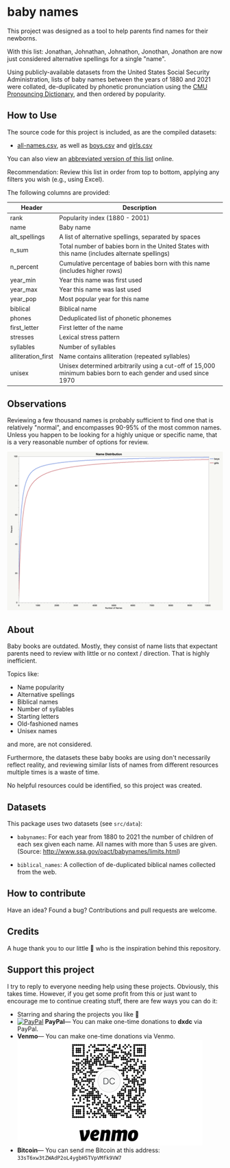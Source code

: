 # baby names

This project was designed as a tool to help parents find names for their newborns.

With this list: Jonathan, Johnathan, Johnathon, Jonothan, Jonathon are now just considered alternative spellings for a single "name".

Using publicly-available datasets from the United States Social Security Administration, lists of baby names between the years of 1880 and 2021 were collated, de-duplicated by phonetic
pronunciation using the [CMU Pronouncing Dictionary](https://en.wikipedia.org/wiki/CMU_Pronouncing_Dictionary), and then ordered by popularity.

## How to Use

The source code for this project is included, as are the compiled datasets:

- [all-names.csv](all-names.csv), as well as [boys.csv](boys.csv) and [girls.csv](girls.csv)

You can also view an [abbreviated version of this list](https://dxdc.github.io/babynames/) online.

Recommendation: Review this list in order from top to bottom, applying any filters you wish (e.g., using Excel).

The following columns are provided:

| Header             | Description                                                                                                    |
| ------------------ | -------------------------------------------------------------------------------------------------------------- |
| rank               | Popularity index (1880 - 2001)                                                                                 |
| name               | Baby name                                                                                                      |
| alt_spellings      | A list of alternative spellings, separated by spaces                                                           |
| n_sum              | Total number of babies born in the United States with this name (includes alternate spellings)                 |
| n_percent          | Cumulative percentage of babies born with this name (includes higher rows)                                     |
| year_min           | Year this name was first used                                                                                  |
| year_max           | Year this name was last used                                                                                   |
| year_pop           | Most popular year for this name                                                                                |
| biblical           | Biblical name                                                                                                  |
| phones             | Deduplicated list of phonetic phonemes                                                                         |
| first_letter       | First letter of the name                                                                                       |
| stresses           | Lexical stress pattern                                                                                         |
| syllables          | Number of syllables                                                                                            |
| alliteration_first | Name contains alliteration (repeated syllables)                                                                |
| unisex             | Unisex determined arbitrarily using a cut-off of 15,000 minimum babies born to each gender and used since 1970 |

## Observations

Reviewing a few thousand names is probably sufficient to find one that is relatively "normal", and encompasses 90-95% of the most common names.
Unless you happen to be looking for a highly unique or specific name, that is a very reasonable number of options for review.

![](/images/graph.png?raw=true "Baby names distribution")

## About

Baby books are outdated. Mostly, they consist of name lists that expectant parents need to review with little or no context / direction. That is highly inefficient.

Topics like:

- Name popularity
- Alternative spellings
- Biblical names
- Number of syllables
- Starting letters
- Old-fashioned names
- Unisex names

and more, are not considered.

Furthermore, the datasets these baby books are using don't necessarily reflect reality, and reviewing similar lists of names from different resources multiple times is a waste of time.

No helpful resources could be identified, so this project was created.

## Datasets

This package uses two datasets (see `src/data`):

- `babynames`: For each year from 1880 to 2021 the number of children of
  each sex given each name. All names with more than 5 uses are given.
  (Source: http://www.ssa.gov/oact/babynames/limits.html)

- `biblical_names`: A collection of de-duplicated biblical names collected from the web.

## How to contribute

Have an idea? Found a bug? Contributions and pull requests are welcome.

## Credits

A huge thank you to our little :star2: who is the inspiration behind this repository.

## Support this project

I try to reply to everyone needing help using these projects. Obviously, this takes time. However, if you get some profit from this or just want to encourage me to continue creating stuff, there are few ways you can do it:

- Starring and sharing the projects you like :rocket:
- [![PayPal][badge_paypal]][paypal-donations-dxdc] **PayPal**— You can make one-time donations to **dxdc** via PayPal.
- **Venmo**— You can make one-time donations via Venmo.
  ![Venmo QR Code](/images/venmo.png?raw=true "Venmo QR Code")
- **Bitcoin**— You can send me Bitcoin at this address: `33sT6xw3tZWAdP2oL4ygbH5TVpVMfk9VW7`

[badge_paypal]: https://img.shields.io/badge/Donate-PayPal-blue.svg
[paypal-donations-dxdc]: https://paypal.me/ddcaspi

